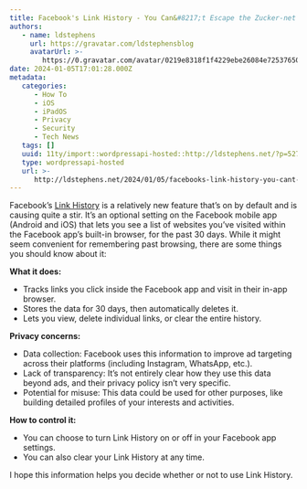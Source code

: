 ```yaml
---
title: Facebook's Link History - You Can&#8217;t Escape the Zucker-net
authors:
   - name: ldstephens
     url: https://gravatar.com/ldstephensblog
     avatarUrl: >-
        https://0.gravatar.com/avatar/0219e8318f1f4229ebe26084e7253765017f43ca0c631be37dc6d0b8ad6e40a4?s=96&d=identicon&r=G
date: 2024-01-05T17:01:28.000Z
metadata:
   categories:
      - How To
      - iOS
      - iPadOS
      - Privacy
      - Security
      - Tech News
   tags: []
   uuid: 11ty/import::wordpressapi-hosted::http://ldstephens.net/?p=5274
   type: wordpressapi-hosted
   url: >-
      http://ldstephens.net/2024/01/05/facebooks-link-history-you-cant-escape-the-zucker-net/
---
```


Facebook’s [Link History](https://gizmodo.com/meet-link-history-facebook-s-new-way-to-track-the-we-1851134018) is a relatively new feature that’s on by default and is causing quite a stir. It’s an optional setting on the Facebook mobile app (Android and iOS) that lets you see a list of websites you’ve visited within the Facebook app’s built-in browser, for the past 30 days. While it might seem convenient for remembering past browsing, there are some things you should know about it:

**What it does:**

-  Tracks links you click inside the Facebook app and visit in their in-app browser.
-  Stores the data for 30 days, then automatically deletes it.
-  Lets you view, delete individual links, or clear the entire history.

**Privacy concerns:**

-  Data collection: Facebook uses this information to improve ad targeting across their platforms (including Instagram, WhatsApp, etc.).
-  Lack of transparency: It’s not entirely clear how they use this data beyond ads, and their privacy policy isn’t very specific.
-  Potential for misuse: This data could be used for other purposes, like building detailed profiles of your interests and activities.

**How to control it:**

-  You can choose to turn Link History on or off in your Facebook app settings.
-  You can also clear your Link History at any time.

I hope this information helps you decide whether or not to use Link History.
